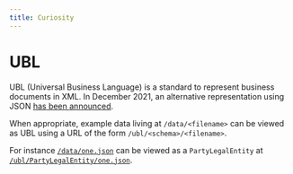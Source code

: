 ```yaml
---
title: Curiosity
---
```


# UBL

UBL (Universal Business Language) is a standard to represent business documents
in XML. In December 2021, an alternative representation using JSON [has been
announced](https://lists.oasis-open.org/archives/ubl/202112/msg00010.html).

When appropriate, example data living at `/data/<filename>` can be viewed as
UBL using a URL of the form `/ubl/<schema>/<filename>`.

For instance [`/data/one.json`](/data/one.json) can be viewed as a
`PartyLegalEntity` at
[`/ubl/PartyLegalEntity/one.json`](/ubl/PartyLegalEntity/one.json).
